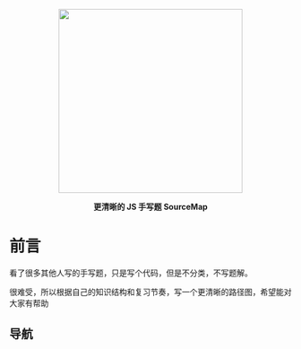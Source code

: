 <p align="center">
    <img src=https://github.com/user-attachments/assets/94fcbed8-0779-4270-8f75-5589b18c93a8 width=328/>
</p>
<p align="center"><strong>更清晰的 JS 手写题 SourceMap</strong></p>

# 前言
看了很多其他人写的手写题，只是写个代码，但是不分类，不写题解。

很难受，所以根据自己的知识结构和复习节奏，写一个更清晰的路径图，希望能对大家有帮助

## 导航
